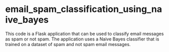 # email_spam_classification_using_naive_bayes
This code is a Flask application that can be used to classify email messages as spam or not spam. The application uses a Naive Bayes classifier that is trained on a dataset of spam and not spam email messages. 
